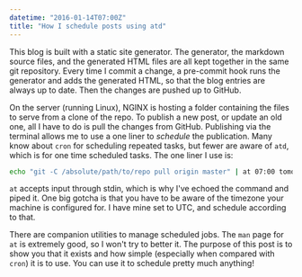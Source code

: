 ```yaml
---
datetime: "2016-01-14T07:00Z"
title: "How I schedule posts using atd"
---
```

This blog is built with a static site generator. The generator, the markdown source files, and the
generated HTML files are all kept together in the same git repository. Every time I commit a change,
a pre-commit hook runs the generator and adds the generated HTML, so that the blog entries are
always up to date. Then the changes are pushed up to GitHub.

On the server (running Linux), NGINX is hosting a folder containing the files to serve from a clone
of the repo. To publish a new post, or update an old one, all I have to do is pull the changes from
GitHub. Publishing via the terminal allows me to use a one liner to _schedule_ the publication.
Many know about `cron` for scheduling repeated tasks, but fewer are aware of `atd`, which is for one
time scheduled tasks. The one liner I use is:

```bash
echo "git -C /absolute/path/to/repo pull origin master" | at 07:00 tomorrow
```

`at` accepts input through stdin, which is why I've echoed the command and piped it. One big
gotcha is that you have to be aware of the timezone your machine is configured for. I have mine set
to UTC, and schedule according to that.

There are companion utilities to manage scheduled jobs. The `man` page for `at` is extremely good,
so I won't try to better it. The purpose of this post is to show you that it exists and how simple
(especially when compared with `cron`) it is to use. You can use it to schedule pretty much
anything!
